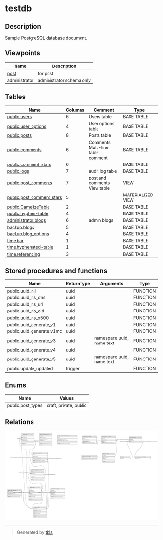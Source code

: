 # testdb

## Description

Sample PostgreSQL database document.

## Viewpoints

| Name | Description |
| ---- | ----------- |
| [post](viewpoint-0.md) | for post |
| [administrator](viewpoint-1.md) | administrator schema only |

## Tables

| Name | Columns | Comment | Type |
| ---- | ------- | ------- | ---- |
| [public.users](public.users.md) | 6 | Users table | BASE TABLE |
| [public.user_options](public.user_options.md) | 4 | User options table | BASE TABLE |
| [public.posts](public.posts.md) | 8 | Posts table | BASE TABLE |
| [public.comments](public.comments.md) | 6 | Comments<br>Multi-line<br>table<br>comment | BASE TABLE |
| [public.comment_stars](public.comment_stars.md) | 6 |  | BASE TABLE |
| [public.logs](public.logs.md) | 7 | audit log table | BASE TABLE |
| [public.post_comments](public.post_comments.md) | 7 | post and comments View table | VIEW |
| [public.post_comment_stars](public.post_comment_stars.md) | 5 |  | MATERIALIZED VIEW |
| [public.CamelizeTable](public.CamelizeTable.md) | 2 |  | BASE TABLE |
| [public.hyphen-table](public.hyphen-table.md) | 4 |  | BASE TABLE |
| [administrator.blogs](administrator.blogs.md) | 6 | admin blogs | BASE TABLE |
| [backup.blogs](backup.blogs.md) | 5 |  | BASE TABLE |
| [backup.blog_options](backup.blog_options.md) | 4 |  | BASE TABLE |
| [time.bar](time.bar.md) | 1 |  | BASE TABLE |
| [time.hyphenated-table](time.hyphenated-table.md) | 1 |  | BASE TABLE |
| [time.referencing](time.referencing.md) | 3 |  | BASE TABLE |

## Stored procedures and functions

| Name | ReturnType | Arguments | Type |
| ---- | ------- | ------- | ---- |
| public.uuid_nil | uuid |  | FUNCTION |
| public.uuid_ns_dns | uuid |  | FUNCTION |
| public.uuid_ns_url | uuid |  | FUNCTION |
| public.uuid_ns_oid | uuid |  | FUNCTION |
| public.uuid_ns_x500 | uuid |  | FUNCTION |
| public.uuid_generate_v1 | uuid |  | FUNCTION |
| public.uuid_generate_v1mc | uuid |  | FUNCTION |
| public.uuid_generate_v3 | uuid | namespace uuid, name text | FUNCTION |
| public.uuid_generate_v4 | uuid |  | FUNCTION |
| public.uuid_generate_v5 | uuid | namespace uuid, name text | FUNCTION |
| public.update_updated | trigger |  | FUNCTION |

## Enums

| Name | Values |
| ---- | ------- |
| public.post_types | draft, private, public |

## Relations

![er](schema.svg)

---

> Generated by [tbls](https://github.com/k1LoW/tbls)
